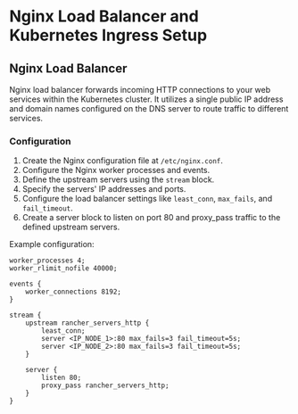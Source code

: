 # Nginx Load Balancer and Kubernetes Ingress Setup

## Nginx Load Balancer

Nginx load balancer forwards incoming HTTP connections to your web services within the Kubernetes cluster. It utilizes a single public IP address and domain names configured on the DNS server to route traffic to different services.

### Configuration

1. Create the Nginx configuration file at `/etc/nginx.conf`.
2. Configure the Nginx worker processes and events.
3. Define the upstream servers using the `stream` block.
4. Specify the servers' IP addresses and ports.
5. Configure the load balancer settings like `least_conn`, `max_fails`, and `fail_timeout`.
6. Create a server block to listen on port 80 and proxy_pass traffic to the defined upstream servers.

Example configuration:
```nginx
worker_processes 4;
worker_rlimit_nofile 40000;

events {
    worker_connections 8192;
}

stream {
    upstream rancher_servers_http {
        least_conn;
        server <IP_NODE_1>:80 max_fails=3 fail_timeout=5s;
        server <IP_NODE_2>:80 max_fails=3 fail_timeout=5s;
    }

    server {
        listen 80;
        proxy_pass rancher_servers_http;
    }
}
